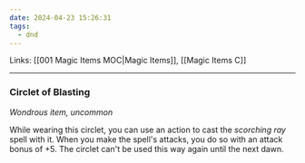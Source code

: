```yaml
---
date: 2024-04-23 15:26:31
tags:
  - dnd
---
```

Links: [[001 Magic Items MOC|Magic Items]], [[Magic Items C]]
___
### Circlet of Blasting

*Wondrous item, uncommon*

While wearing this circlet, you can use an action to cast the *scorching ray* spell with it. When you make the spell's attacks, you do so with an attack bonus of +5. The circlet can't be used this way again until the next dawn.